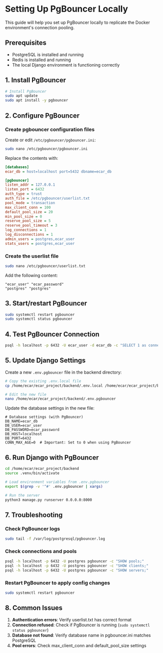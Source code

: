 # Setting Up PgBouncer Locally

This guide will help you set up PgBouncer locally to replicate the Docker environment's connection pooling.

## Prerequisites

- PostgreSQL is installed and running
- Redis is installed and running
- The local Django environment is functioning correctly

## 1. Install PgBouncer

```bash
# Install PgBouncer
sudo apt update
sudo apt install -y pgbouncer
```

## 2. Configure PgBouncer

### Create pgbouncer configuration files

Create or edit `/etc/pgbouncer/pgbouncer.ini`:

```bash
sudo nano /etc/pgbouncer/pgbouncer.ini
```

Replace the contents with:

```ini
[databases]
ecar_db = host=localhost port=5432 dbname=ecar_db

[pgbouncer]
listen_addr = 127.0.0.1
listen_port = 6432
auth_type = trust
auth_file = /etc/pgbouncer/userlist.txt
pool_mode = transaction
max_client_conn = 100
default_pool_size = 20
min_pool_size = 0
reserve_pool_size = 5
reserve_pool_timeout = 3
log_connections = 1
log_disconnections = 1
admin_users = postgres,ecar_user
stats_users = postgres,ecar_user
```

### Create the userlist file

```bash
sudo nano /etc/pgbouncer/userlist.txt
```

Add the following content:

```
"ecar_user" "ecar_password"
"postgres" "postgres"
```

## 3. Start/restart PgBouncer

```bash
sudo systemctl restart pgbouncer
sudo systemctl status pgbouncer
```

## 4. Test PgBouncer Connection

```bash
psql -h localhost -p 6432 -U ecar_user -d ecar_db -c "SELECT 1 as connection_test;"
```

## 5. Update Django Settings

Create a new `.env.pgbouncer` file in the backend directory:

```bash
# Copy the existing .env.local file
cp /home/ecar/ecar_project/backend/.env.local /home/ecar/ecar_project/backend/.env.pgbouncer

# Edit the new file
nano /home/ecar/ecar_project/backend/.env.pgbouncer
```

Update the database settings in the new file:

```
# Database settings (with PgBouncer)
DB_NAME=ecar_db
DB_USER=ecar_user
DB_PASSWORD=ecar_password
DB_HOST=localhost
DB_PORT=6432
CONN_MAX_AGE=0  # Important: Set to 0 when using PgBouncer
```

## 6. Run Django with PgBouncer

```bash
cd /home/ecar/ecar_project/backend
source .venv/bin/activate

# Load environment variables from .env.pgbouncer
export $(grep -v '^#' .env.pgbouncer | xargs)

# Run the server
python3 manage.py runserver 0.0.0.0:8000
```

## 7. Troubleshooting

### Check PgBouncer logs

```bash
sudo tail -f /var/log/postgresql/pgbouncer.log
```

### Check connections and pools

```bash
psql -h localhost -p 6432 -U postgres pgbouncer -c "SHOW pools;"
psql -h localhost -p 6432 -U postgres pgbouncer -c "SHOW clients;"
psql -h localhost -p 6432 -U postgres pgbouncer -c "SHOW servers;"
```

### Restart PgBouncer to apply config changes

```bash
sudo systemctl restart pgbouncer
```

## 8. Common Issues

1. **Authentication errors**: Verify userlist.txt has correct format
2. **Connection refused**: Check if PgBouncer is running (`sudo systemctl status pgbouncer`)
3. **Database not found**: Verify database name in pgbouncer.ini matches PostgreSQL
4. **Pool errors**: Check max_client_conn and default_pool_size settings 